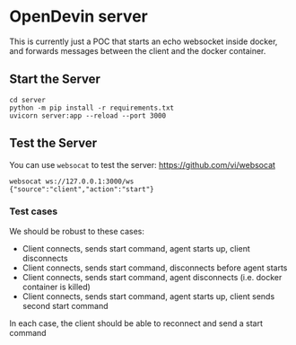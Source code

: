 # OpenDevin server
This is currently just a POC that starts an echo websocket inside docker, and
forwards messages between the client and the docker container.

## Start the Server
```
cd server
python -m pip install -r requirements.txt
uvicorn server:app --reload --port 3000
```

## Test the Server
You can use `websocat` to test the server: https://github.com/vi/websocat

```
websocat ws://127.0.0.1:3000/ws
{"source":"client","action":"start"}
```

### Test cases
We should be robust to these cases:
* Client connects, sends start command, agent starts up, client disconnects
* Client connects, sends start command, disconnects before agent starts
* Client connects, sends start command, agent disconnects (i.e. docker container is killed)
* Client connects, sends start command, agent starts up, client sends second start command

In each case, the client should be able to reconnect and send a start command

